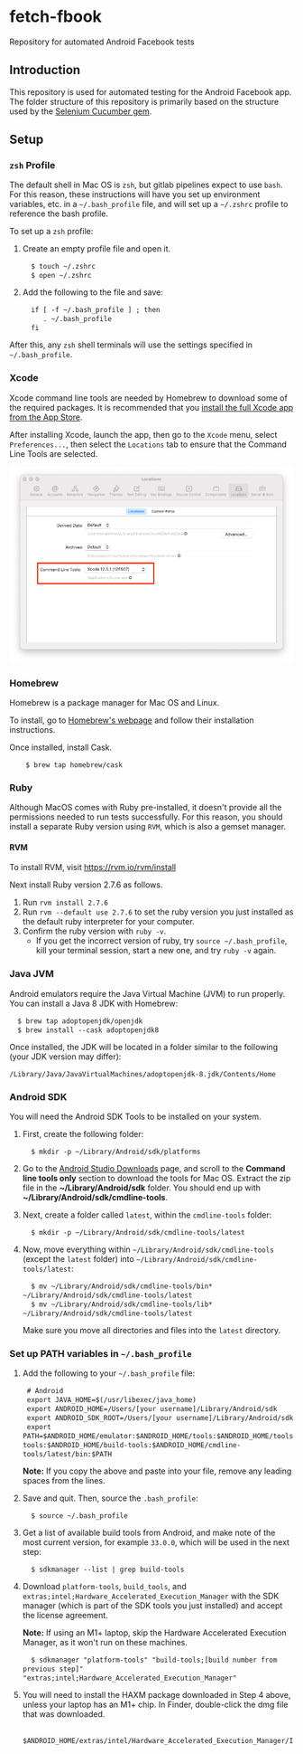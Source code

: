 # fetch-fbook
Repository for automated Android Facebook tests

## Introduction

This repository is used for automated testing for the Android Facebook app. The folder structure of this repository is primarily based on the structure used by the [Selenium Cucumber gem](https://github.com/selenium-cucumber/selenium-cucumber-ruby).

## Setup

### `zsh` Profile
The default shell in Mac OS is `zsh`, but gitlab pipelines expect to use `bash`. For this reason, these instructions will have you set up environment variables, etc. in a `~/.bash_profile` file, and will set up a `~/.zshrc` profile to reference the bash profile.

To set up a `zsh` profile:

1. Create an empty profile file and open it.

         $ touch ~/.zshrc
         $ open ~/.zshrc

2. Add the following to the file and save:

         if [ -f ~/.bash_profile ] ; then
            . ~/.bash_profile
         fi

After this, any `zsh` shell terminals will use the settings specified in `~/.bash_profile`.

### Xcode
Xcode command line tools are needed by Homebrew to download some of the required packages. It is recommended that you [install the full Xcode app from the App Store](https://apps.apple.com/us/app/xcode/id497799835?mt=12).

After installing Xcode, launch the app, then go to the `Xcode` menu, select `Preferences...`, then select the `Locations` tab to ensure that the Command Line Tools are selected.

![Command Line Tools](images/command-line-tools.png)

### Homebrew
Homebrew is a package manager for Mac OS and Linux.

To install, go to [Homebrew's webpage](https://brew.sh/) and follow their installation instructions.

Once installed, install Cask.

        $ brew tap homebrew/cask

### Ruby
Although MacOS comes with Ruby pre-installed, it doesn't provide all the permissions needed to run tests successfully. For this reason, you should install a separate Ruby version using `RVM`, which is also a gemset manager.

#### RVM

To install RVM, visit https://rvm.io/rvm/install

Next install Ruby version 2.7.6 as follows.

1. Run `rvm install 2.7.6`
2. Run `rvm --default use 2.7.6` to set the ruby version you just installed as the default ruby interpreter for your computer.
3. Confirm the ruby version with `ruby -v`.
   * If you get the incorrect version of ruby, try `source ~/.bash_profile`, kill your terminal session, start a new one, and try `ruby -v` again.

### Java JVM

Android emulators require the Java Virtual Machine (JVM) to run properly. You can install a Java 8 JDK with Homebrew:

      $ brew tap adoptopenjdk/openjdk
      $ brew install --cask adoptopenjdk8

Once installed, the JDK will be located in a folder similar to the following (your JDK version may differ):

    /Library/Java/JavaVirtualMachines/adoptopenjdk-8.jdk/Contents/Home

### Android SDK

You will need the Android SDK Tools to be installed on your system.

1. First, create the following folder:

         $ mkdir -p ~/Library/Android/sdk/platforms

2. Go to the [Android Studio Downloads](https://developer.android.com/studio#downloads) page, and scroll to the **Command line tools only** section to download the tools for Mac OS. Extract the zip file in the **~/Library/Android/sdk** folder. You should end up with **~/Library/Android/sdk/cmdline-tools**.

3. Next, create a folder called `latest`, within the `cmdline-tools` folder:

         $ mkdir -p ~/Library/Android/sdk/cmdline-tools/latest

4. Now, move everything within `~/Library/Android/sdk/cmdline-tools` (except the `latest` folder) into `~/Library/Android/sdk/cmdline-tools/latest`:

         $ mv ~/Library/Android/sdk/cmdline-tools/bin* ~/Library/Android/sdk/cmdline-tools/latest
         $ mv ~/Library/Android/sdk/cmdline-tools/lib* ~/Library/Android/sdk/cmdline-tools/latest

   Make sure you move all directories and files into the `latest` directory.

### Set up PATH variables in `~/.bash_profile`

1. Add the following to your `~/.bash_profile` file:

        # Android 
        export JAVA_HOME=$(/usr/libexec/java_home)
        export ANDROID_HOME=/Users/[your username]/Library/Android/sdk
        export ANDROID_SDK_ROOT=/Users/[your username]/Library/Android/sdk
        export PATH=$ANDROID_HOME/emulator:$ANDROID_HOME/tools:$ANDROID_HOME/tools/bin:$ANDROID_HOME/platform-tools:$ANDROID_HOME/build-tools:$ANDROID_HOME/cmdline-tools/latest/bin:$PATH

   **Note:** If you copy the above and paste into your file, remove any leading spaces from the lines.


2. Save and quit. Then, source the `.bash_profile`:

         $ source ~/.bash_profile

3. Get a list of available build tools from Android, and make note of the most current version, for example `33.0.0`, which will be used in the next step:

         $ sdkmanager --list | grep build-tools

4. Download `platform-tools`, `build_tools`, and `extras;intel;Hardware_Accelerated_Execution_Manager` with the SDK manager (which is part of the SDK tools you just installed) and accept the license agreement.


   **Note:** If using an M1+ laptop, skip the Hardware Accelerated Execution Manager, as it won't run on these machines.

         $ sdkmanager "platform-tools" "build-tools;[build number from previous step]" "extras;intel;Hardware_Accelerated_Execution_Manager"

5. You will need to install the HAXM package downloaded in Step 4 above, unless your laptop has an M1+ chip. In Finder, double-click the dmg file that was downloaded.

            $ANDROID_HOME/extras/intel/Hardware_Accelerated_Execution_Manager/IntelHAXM_[version].dmg

